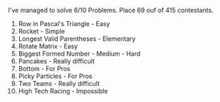 I've managed to solve 6/10 Problems. Place 69 ouf of 415 contestants.

01. Row in Pascal's Triangle - Easy
02. Rocket - Simple
03. Longest Valid Parentheses - Elementary
04. Rotate Matrix - Easy
05. Biggest Formed Number - Medium - Hard
06. Pancakes - Really difficult
07. Bottom - For Pros
08. Picky Particles - For Pros
09. Two Teams - Really difficult
10. High Tech Racing - Impossible
